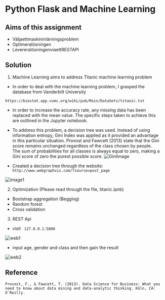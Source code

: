 # Python Flask and Machine Learning

## Aims of this assignment

- Väljaettmaskininlärningsproblem
- Optimeralösningen
- LevereralösningenviaettRESTAPI

## Solution

1. Machine Learning aims to address Titanic machine learning problem
 - In order to deal with the machine learning problem, I grasped the database from Vanderbilt University

``` https://biostat.app.vumc.org/wiki/pub/Main/DataSets/titanic.txt ```

 - In order to increase the accuracy rate, any missing data has been replaced with the mean value. The specific steps taken to achieve this are outlined in the Jupyter notebook.
 - To address this problem, a decision tree was used. Instead of using information entropy, Gini Index was applied as it provided an advantage in this particular situation.
    Provost and Fawcett (2013) state that the Gini score remains unchanged regardless of the class chosen by people. The sum of probabilities for all classes is always equal to zero, making a Gini score of zero the purest possible score.
 ![GiniImage](https://github.com/niuniu268/machineLearning/blob/master/imgs/Gini.png)

- Created a decision tree through the website: 
``` http://www.webgraphviz.com/?source=post_page ```

![image1](https://github.com/niuniu268/machineLearning/blob/master/imgs/image1.png)

2. Optimization (Please read through the file, titanic.ipnb)

 - Bootstrap aggregation (Begging)
 - Random forest
 - Cross validation

3. REST Api
 - visit ``` 127.0.0.1:5000```
 
![web1](https://github.com/niuniu268/machineLearning/blob/master/imgs/Screenshot1.png)

 - input age, gender and class and then gain the result

![web2](https://github.com/niuniu268/machineLearning/blob/master/imgs/Screenshot2.png)

## Reference

    Provost, F., & Fawcett, T. (2013). Data Science for Business: What you need to know about data mining and data-analytic thinking. Köln, CA: O`Reilly.
